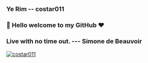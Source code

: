 ### Ye Rim -- costar011

### 👋 Hello welcome to my GitHub ❤️

### Live with no time out. --- Simone de Beauvoir


[![costar011](https://github-profile-trophy.vercel.app/?username=costar011&theme=onedark)](https://github.com/costar011)
